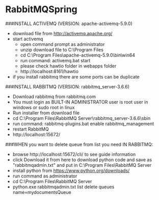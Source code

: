 # RabbitMQSpring

###INSTALL ACTIVEMQ (VERSION: apache-activemq-5.9.0)
 - download file from http://activemq.apache.org/
 - start activemq
    - open command prompt as administrator
    - unzip download file to C:\Program Files
    - cd C:\Program Files\apache-activemq-5.9.0\bin\win64
    - run command: activemq.bat start
    - please check hawtio folder in webapps folder
    - http://localhost:8161/hawtio
- if you install rabbitmq there are some ports can be duplicate


###INSTALL RABBITMQ (VERSION: rabbitmq_server-3.6.6)
 - Download rabbitmq from rabbitmq.com
 - You must login as BUILT-IN ADMINISTRATOR user is root user in windows or sudo root in linux
 - Run installer from download file
 - cd C:\Program Files\RabbitMQ Server\rabbitmq_server-3.6.6\sbin
 - run command: rabbitmq-plugins.bat enable rabbitmq_management
 - restart RabbitMQ
 - http://localhost:15672/
 
###WHEN you want to delete queue from list you need IN RABBITMQ:
  - browse http://localhost:15672/cli/ to see guide information
  - click Download it from here to download python code 
  and save as "rabbitmqadmin.txt" and put in C:\Program Files\RabbitMQ Server
  - install python from https://www.python.org/downloads/
  - run command as administrator
  - cd C:\Program Files\RabbitMQ Server
  - python.exe rabbitmqadmin.txt list delete queues name=mydocumentsQueue 
